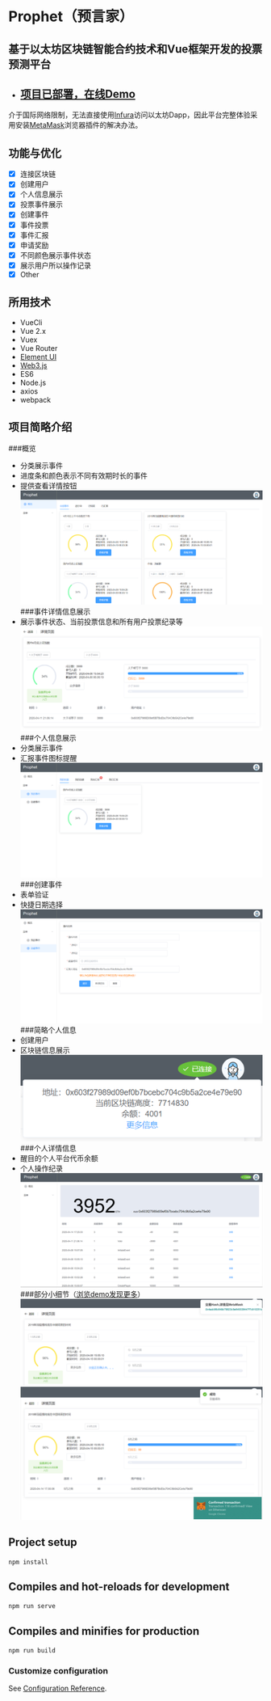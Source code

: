 # Prophet（预言家）
## 基于以太坊区块链智能合约技术和Vue框架开发的投票预测平台
- ## [项目已部署，在线Demo](https://t940783074.gitee.io/prophet)
介于国际网络限制，无法直接使用[Infura](https://infura.io/)访问以太坊Dapp，因此平台完整体验采用安装[MetaMask](https://metamask.io/)浏览器插件的解决办法。
## 功能与优化
- [x] 连接区块链
- [x] 创建用户
- [x] 个人信息展示
- [x] 投票事件展示
- [x] 创建事件
- [x] 事件投票
- [x] 事件汇报
- [x] 申请奖励
- [x] 不同颜色展示事件状态
- [x] 展示用户所以操作记录
- [x] Other
## 所用技术
- VueCli
- Vue 2.x
- Vuex
- Vue Router
- [Element UI](http://element.eleme.io/#/zh-CN)
- [Web3.js](https://github.com/ethereum/web3.js/)
- ES6
- Node.js
- axios
- webpack
## 项目简略介绍
###概览
- 分类展示事件
- 进度条和颜色表示不同有效期时长的事件
- 提供查看详情按钮
![](img/概览.png)
###事件详情信息展示
- 展示事件状态、当前投票信息和所有用户投票纪录等
![](img/事件详情信息.png)
###个人信息展示
- 分类展示事件
- 汇报事件图标提醒
![](img/个人事件.png)
###创建事件
- 表单验证
- 快捷日期选择
![](img/创建事件.png)
###简略个人信息
- 创建用户
- 区块链信息展示
![](img/简略个人信息.png)
###个人详情信息
- 醒目的个人平台代币余额
- 个人操作纪录
![](img/个人详情信息.png)
###部分小细节（[浏览demo发现更多](https://t940783074.gitee.io/prophet)）
![](img/交易.png)
![](img/交易1.png)


## Project setup
```
npm install
```

## Compiles and hot-reloads for development
```
npm run serve
```

## Compiles and minifies for production
```
npm run build
```

### Customize configuration
See [Configuration Reference](https://cli.vuejs.org/config/).
